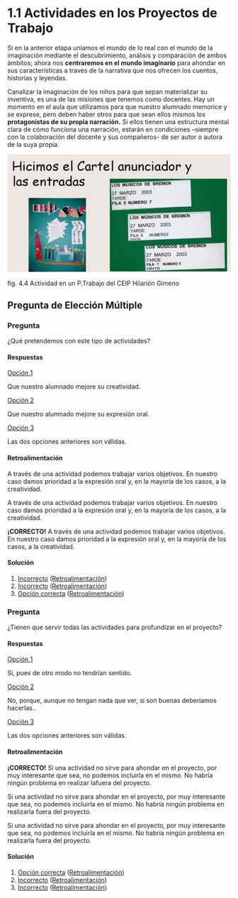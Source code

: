 # 1.1 Actividades en los Proyectos de Trabajo

Si en la anterior etapa uníamos el mundo de lo real con el mundo de la imaginación mediante el descubrimiento, análisis y comparación de ambos ámbitos; ahora nos **centraremos en el mundo imaginario** para ahondar en sus características a través de la narrativa que nos ofrecen los cuentos, historias y leyendas.

Canalizar la imaginación de los niños para que sepan materializar su inventiva, es una de las misiones que tenemos como docentes. Hay un momento en el aula que utilizamos para que nuestro alumnado memorice y se exprese, pero deben haber otros para que sean ellos mismos los **protagonistas de su propia narración.** Si ellos tienen una estructura mental clara de cómo funciona una narración, estarán en condiciones –siempre con la colaboración del docente y sus compañeros- de ser autor o autora de la suya propia.


![Diapositiva sobre P.Trabajo Los músicos de Bremen del CEIP Hilarión Gimeno](img/cartel_musicos_Bremen.jpg "Actividad de un P.Trabajo. CEIP Hilarión Gimeno")


fig. 4.4 Actividad en un P.Trabajo del CEIP Hilarión Gimeno

## Pregunta de Elección Múltiple

### Pregunta

¿Qué pretendemos con este tipo de actividades?

#### Respuestas

[Opción 1](#answer-16_5)

Que nuestro alumnado mejore su creatividad.

[Opción 2](#answer-16_134)

Que nuestro alumnado mejore su expresión oral.

[Opción 3](#answer-16_140)

Las dos opciones anteriores son válidas.

#### Retroalimentación

A través de una actividad podemos trabajar varios objetivos. En nuestro caso damos prioridad a la expresión oral y, en la mayoría de los casos, a la creatividad.

A través de una actividad podemos trabajar varios objetivos. En nuestro caso damos prioridad a la expresión oral y, en la mayoría de los casos, a la creatividad.

**¡CORRECTO!** A través de una actividad podemos trabajar varios objetivos. En nuestro caso damos prioridad a la expresión oral y, en la mayoría de los casos, a la creatividad.

#### Solución

1.  [Incorrecto](#answer-16_5) ([Retroalimentación](#sa0b16_2))
2.  [Incorrecto](#answer-16_134) ([Retroalimentación](#sa1b16_2))
3.  [Opción correcta](#answer-16_140) ([Retroalimentación](#sa2b16_2))

### Pregunta

¿Tienen que servir todas las actividades para profundizar en el proyecto?

#### Respuestas

[Opción 1](#answer-16_143)

Sí, pues de otro modo no tendrían sentido.

[Opción 2](#answer-16_146)

No, porque, aunque no tengan nada que ver, si son buenas deberíamos hacerlas..

[Opción 3](#answer-16_163)

Las dos opciones anteriores son válidas.

#### Retroalimentación

**¡CORRECTO!** Si una actividad no sirve para ahondar en el proyecto, por muy interesante que sea, no podemos incluirla en el mismo. No habría ningún problema en realizar lafuera del proyecto.

Si una actividad no sirve para ahondar en el proyecto, por muy interesante que sea, no podemos incluirla en el mismo. No habría ningún problema en realizarla fuera del proyecto.

Si una actividad no sirve para ahondar en el proyecto, por muy interesante que sea, no podemos incluirla en el mismo. No habría ningún problema en realizarla fuera del proyecto.

#### Solución

1.  [Opción correcta](#answer-16_143) ([Retroalimentación](#sa0b16_128))
2.  [Incorrecto](#answer-16_146) ([Retroalimentación](#sa1b16_128))
3.  [Incorrecto](#answer-16_163) ([Retroalimentación](#sa2b16_128))

